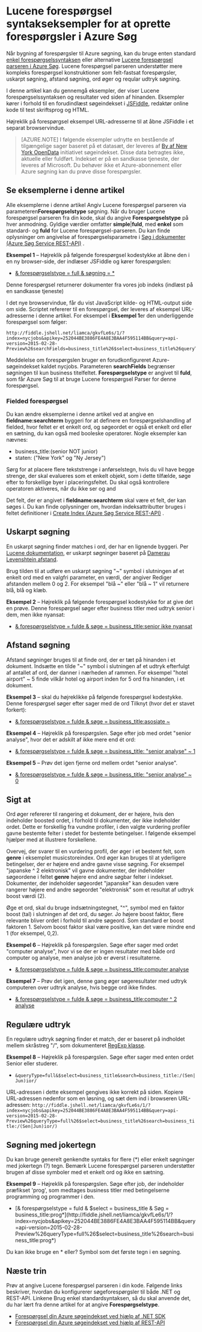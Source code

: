 <properties
    pageTitle="Lucene forespørgsel eksempler til Azure søgning | Microsoft Azure-søgning"
    description="Lucene forespørgselssyntaksen for uskarpt søgning, afstand søgning, ord øger, regulære udtryk Søg og søgning med jokertegn."
    services="search"
    documentationCenter=""
    authors="LiamCa"
    manager="pablocas"
    editor=""
    tags="Lucene query analyzer syntax"
/>

<tags
    ms.service="search"
    ms.devlang="na"
    ms.workload="search"
    ms.topic="article"
    ms.tgt_pltfrm="na"
    ms.date="08/29/2016"
    ms.author="liamca"
/>

# <a name="lucene-query-syntax-examples-for-building-queries-in-azure-search"></a>Lucene forespørgsel syntakseksempler for at oprette forespørgsler i Azure Søg

Når bygning af forespørgsler til Azure søgning, kan du bruge enten standard [enkel forespørgselssyntaksen](https://msdn.microsoft.com/library/azure/dn798920.aspx) eller alternative [Lucene forespørgsel parseren i Azure Søg](https://msdn.microsoft.com/library/azure/mt589323.aspx). Lucene forespørgsel parseren understøtter mere kompleks forespørgsel konstruktioner som felt-fastsat forespørgsler, uskarpt søgning, afstand søgning, ord øger og reqular udtryk søgning.

I denne artikel kan du gennemgå eksempler, der viser Lucene forespørgselssyntaksen og resultater ved siden af hinanden. Eksempler kører i forhold til en forudindlæst søgeindekset i [JSFiddle](https://jsfiddle.net/), redaktør online kode til test skriftsprog og HTML. 

Højreklik på forespørgsel eksempel URL-adresserne til at åbne JSFiddle i et separat browservindue.

> [AZURE.NOTE] I følgende eksempler udnytte en bestående af tilgængelige sager baseret på et datasæt, der leveres af [By af New York OpenData](https://nycopendata.socrata.com/) initiativet søgeindekset. Disse data betragtes ikke, aktuelle eller fuldført. Indekset er på en sandkasse tjeneste, der leveres af Microsoft. Du behøver ikke et Azure-abonnement eller Azure søgning kan du prøve disse forespørgsler.

## <a name="viewing-the-examples-in-this-article"></a>Se eksemplerne i denne artikel

Alle eksemplerne i denne artikel Angiv Lucene forespørgsel parseren via parameteren**Forespørgselstype** søgning. Når du bruger Lucene forespørgsel parseren fra din kode, skal du angive **Forespørgselstype** på hver anmodning.  Gyldige værdier omfatter **simple**|**fuld**, med **enkel** som standard- og **fuld** for Lucene forespørgsel-parseren. Du kan finde oplysninger om angivelse af forespørgselsparametre i [Søg i dokumenter (Azure Søg Service REST-API)](https://msdn.microsoft.com/library/azure/dn798927.aspx) .

**Eksempel 1** – Højreklik på følgende forespørgsel kodestykke at åbne den i en ny browser-side, der indlæser JSFiddle og kører forespørgslen:
- [& forespørgselstype = full & søgning = *](http://fiddle.jshell.net/liamca/gkvfLe6s/1/?index=nycjobs&apikey=252044BE3886FE4A8E3BAA4F595114BB&query=api-version=2015-02-28-Preview%26searchFields=business_title%26$select=business_title%26queryType=full%26search=*)

Denne forespørgsel returnerer dokumenter fra vores job indeks (indlæst på en sandkasse tjeneste)

I det nye browservindue, får du vist JavaScript kilde- og HTML-output side om side. Scriptet refererer til en forespørgsel, der leveres af eksempel URL-adresserne i denne artikel. For eksempel i **Eksempel 1**er den underliggende forespørgsel som følger:

    http://fiddle.jshell.net/liamca/gkvfLe6s/1/?index=nycjobs&apikey=252044BE3886FE4A8E3BAA4F595114BB&query=api-version=2015-02-28-Preview%26searchFields=business_title%26$select=business_title%26queryType=full%26search=*

Meddelelse om forespørgslen bruger en forudkonfigureret Azure-søgeindekset kaldet nycjobs. Parameteren **searchFields** begrænser søgningen til kun business titelfeltet. **Forespørgselstype** er angivet til **fuld**, som får Azure Søg til at bruge Lucene forespørgsel Parser for denne forespørgsel.

### <a name="fielded-query-operation"></a>Fielded forespørgsel

Du kan ændre eksemplerne i denne artikel ved at angive en **fieldname:searchterm** byggeri for at definere en forespørgselshandling af fielded, hvor feltet er et enkelt ord, og søgeordet er også et enkelt ord eller en sætning, du kan også med booleske operatorer. Nogle eksempler kan nævnes:

- business_title:(senior NOT junior)
- staten: ("New York" og "Ny Jersey")

Sørg for at placere flere tekststrenge i anførselstegn, hvis du vil have begge strenge, der skal evalueres som et enkelt objekt, som i dette tilfælde, søge efter to forskellige byer i placeringsfeltet. Du skal også kontrollere operatoren aktiveres, når du ikke ser og and

Det felt, der er angivet i **fieldname:searchterm** skal være et felt, der kan søges i. Du kan finde oplysninger om, hvordan indeksattributter bruges i feltet definitioner i [Create Index (Azure Søg Service REST-API)](https://msdn.microsoft.com/library/azure/dn798941.aspx) .

## <a name="fuzzy-search"></a>Uskarpt søgning

En uskarpt søgning finder matches i ord, der har en lignende byggeri. Per [Lucene dokumentation](https://lucene.apache.org/core/4_10_2/queryparser/org/apache/lucene/queryparser/classic/package-summary.html), er uskarpt søgninger baseret på [Damerau Levenshtein afstand](https://en.wikipedia.org/wiki/Damerau%e2%80%93Levenshtein_distance).

Brug tilden til at udføre en uskarpt søgning "~" symbol i slutningen af et enkelt ord med en valgfri parameter, en værdi, der angiver Rediger afstanden mellem 0 og 2. For eksempel "blå ~" eller "blå ~ 1" vil returnere blå, blå og klæb.

**Eksempel 2** – Højreklik på følgende forespørgsel kodestykke for at give det en prøve. Denne forespørgsel søger efter business titler med udtryk senior i dem, men ikke nyansat:

- [& forespørgselstype = fulde & søge = business_title:senior ikke nyansat](http://fiddle.jshell.net/liamca/gkvfLe6s/1/?index=nycjobs&apikey=252044BE3886FE4A8E3BAA4F595114BB&query=api-version=2015-02-28-Preview%26$select=business_title%26queryType=full%26search=business_title:senior+NOT+junior)

## <a name="proximity-search"></a>Afstand søgning

Afstand søgninger bruges til at finde ord, der er tæt på hinanden i et dokument. Indsætte en tilde "~" symbol i slutningen af et udtryk efterfulgt af antallet af ord, der danner i nærheden af rammen. For eksempel "hotel airport" ~ 5 finde vilkår hotel og airport inden for 5 ord fra hinanden, i et dokument.

**Eksempel 3** – skal du højreklikke på følgende forespørgsel kodestykke. Denne forespørgsel søger efter sager med de ord Tilknyt (hvor det er stavet forkert):

- [& forespørgselstype = fulde & søge = business_title:asosiate ~](http://fiddle.jshell.net/liamca/gkvfLe6s/1/?index=nycjobs&apikey=252044BE3886FE4A8E3BAA4F595114BB&query=api-version=2015-02-28-Preview%26$select=business_title%26queryType=full%26search=business_title:asosiate~)

**Eksempel 4** – Højreklik på forespørgslen. Søge efter job med ordet "senior analyse", hvor det er adskilt af ikke mere end ét ord:

- [& forespørgselstype = fulde & søge = business_title: "senior analyse" ~ 1](http://fiddle.jshell.net/liamca/gkvfLe6s/1/?index=nycjobs&apikey=252044BE3886FE4A8E3BAA4F595114BB&query=api-version=2015-02-28-Preview%26$select=business_title%26queryType=full%26search=business_title:%22senior%20analyst%22~1)

**Eksempel 5** – Prøv det igen fjerne ord mellem ordet "senior analyse".

- [& forespørgselstype = fulde & søge = business_title: "senior analyse" ~ 0](http://fiddle.jshell.net/liamca/gkvfLe6s/1/?index=nycjobs&apikey=252044BE3886FE4A8E3BAA4F595114BB&query=api-version=2015-02-28-Preview%26$select=business_title%26queryType=full%26search=business_title:%22senior%20analyst%22~0)

## <a name="term-boosting"></a>Sigt at

Ord øger refererer til rangering et dokument, der er højere, hvis den indeholder boosted ordet, i forhold til dokumenter, der ikke indeholder ordet. Dette er forskellig fra vundne profiler, i den valgte vurdering profiler gavne bestemte felter i stedet for bestemte betingelser. I følgende eksempel hjælper med at illustrere forskellene.

Overvej, der svarer til en vurdering profil, der øger i et bestemt felt, som **genre** i eksemplet musicstoreindex. Ord øger kan bruges til at yderligere betingelser, der er højere end andre gavne visse søgning. For eksempel "japanske ^ 2 elektronisk" vil gavne dokumenter, der indeholder søgeordene i feltet **genre** højere end andre søgbar felter i indekset. Dokumenter, der indeholder søgeordet "japanske" kan desuden være rangerer højere end andre søgeordet "elektronisk" som et resultat af udtryk boost værdi (2).

Øge et ord, skal du bruge indsætningstegnet, "^", symbol med en faktor boost (tal) i slutningen af det ord, du søger. Jo højere boost faktor, flere relevante bliver ordet i forhold til andre søgeord. Som standard er boost faktoren 1. Selvom boost faktor skal være positive, kan det være mindre end 1 (for eksempel, 0,2).

**Eksempel 6** – Højreklik på forespørgslen. Søge efter sager med ordet "computer analyse", hvor vi se der er ingen resultater med både ord computer og analyse, men analyse job er øverst i resultaterne.

- [& forespørgselstype = fulde & søge = business_title:computer analyse](http://fiddle.jshell.net/liamca/gkvfLe6s/1/?index=nycjobs&apikey=252044BE3886FE4A8E3BAA4F595114BB&query=api-version=2015-02-28-Preview%26$select=business_title%26queryType=full%26search=business_title:computer%5e2%20analyst)

**Eksempel 7** – Prøv det igen, denne gang øger søgeresultater med udtryk computeren over udtryk analyse, hvis begge ord ikke findes.

- [& forespørgselstype = fulde & søge = business_title:computer ^ 2 analyse](http://fiddle.jshell.net/liamca/gkvfLe6s/1/?index=nycjobs&apikey=252044BE3886FE4A8E3BAA4F595114BB&query=api-version=2015-02-28-Preview%26$select=business_title%26queryType=full%26search=business_title:computer%5e2%20analyst)

## <a name="regular-expression"></a>Regulære udtryk

En regulære udtryk søgning finder et match, der er baseret på indholdet mellem skråstreg "/", som dokumenteret [RegExp klasse](http://lucene.apache.org/core/4_10_2/core/org/apache/lucene/util/automaton/RegExp.html).

**Eksempel 8** – Højreklik på forespørgslen. Søge efter sager med enten ordet Senior eller studerer.

- `&queryType=full&$select=business_title&search=business_title:/(Sen|Jun)ior/`

URL-adressen i dette eksempel gengives ikke korrekt på siden. Kopiere URL-adressen nedenfor som en løsning, og sæt dem ind i browseren URL-adressen:    `http://fiddle.jshell.net/liamca/gkvfLe6s/1/?index=nycjobs&apikey=252044BE3886FE4A8E3BAA4F595114BB&query=api-version=2015-02-28-Preview%26queryType=full%26$select=business_title%26search=business_title:/(Sen|Jun)ior/)`


## <a name="wildcard-search"></a>Søgning med jokertegn

Du kan bruge generelt genkendte syntaks for flere (\*) eller enkelt søgninger med jokertegn (?) tegn. Bemærk Lucene forespørgsel parseren understøtter brugen af disse symboler med et enkelt ord og ikke en sætning.

**Eksempel 9** – Højreklik på forespørgslen. Søge efter job, der indeholder præfikset 'prog', som medtages business titler med betingelserne programming og programmer i den.

- [& forespørgselstype = fuld & $select = business_title & Søg = business_title:prog*](http://fiddle.jshell.net/liamca/gkvfLe6s/1/?index=nycjobs&apikey=252044BE3886FE4A8E3BAA4F595114BB&query=api-version=2015-02-28-Preview%26queryType=full%26$select=business_title%26search=business_title:prog*)

Du kan ikke bruge en * eller? Symbol som det første tegn i en søgning.


## <a name="next-steps"></a>Næste trin

Prøv at angive Lucene forespørgsel parseren i din kode. Følgende links beskriver, hvordan du konfigurerer søgeforespørgsler til både .NET og REST-API. Linkene Brug enkel standardsyntaksen, så du skal anvende det, du har lært fra denne artikel for at angive **Forespørgselstype**.

- [Forespørgsel din Azure søgeindekset ved hjælp af .NET SDK](search-query-dotnet.md)
- [Forespørgsel din Azure søgeindekset ved hjælp af REST-API](search-query-rest-api.md)


 